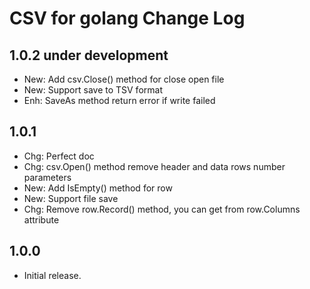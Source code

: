 CSV for golang Change Log
=================================

## 1.0.2 under development

- New: Add csv.Close() method for close open file
- New: Support save to TSV format
- Enh: SaveAs method return error if write failed

## 1.0.1

- Chg: Perfect doc
- Chg: csv.Open() method remove header and data rows number parameters
- New: Add IsEmpty() method for row
- New: Support file save
- Chg: Remove row.Record() method, you can get from row.Columns attribute

## 1.0.0

- Initial release.